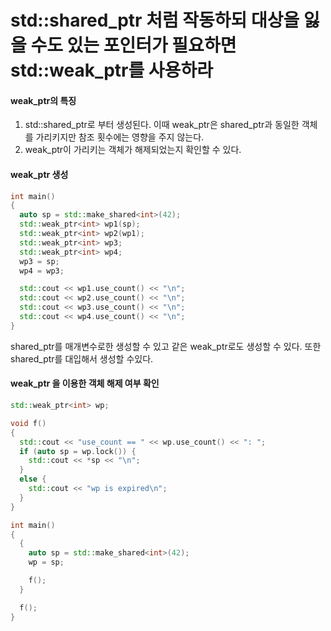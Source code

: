 # std::shared_ptr 처럼 작동하되 대상을 잃을 수도 있는 포인터가 필요하면 std::weak_ptr를 사용하라

#### weak_ptr의 특징
1. std::shared_ptr로 부터 생성된다. 이때 weak_ptr은 shared_ptr과 동일한 객체를 가리키지만 참조 횟수에는 영향을 주지 않는다.
2. weak_ptr이 가리키는 객체가 해제되었는지 확인할 수 있다.

#### weak_ptr 생성
```c++
int main()
{
  auto sp = std::make_shared<int>(42);
  std::weak_ptr<int> wp1(sp);
  std::weak_ptr<int> wp2(wp1);
  std::weak_ptr<int> wp3;
  std::weak_ptr<int> wp4;
  wp3 = sp;
  wp4 = wp3;

  std::cout << wp1.use_count() << "\n";
  std::cout << wp2.use_count() << "\n";
  std::cout << wp3.use_count() << "\n";
  std::cout << wp4.use_count() << "\n";
}
```
shared_ptr를 매개변수로한 생성할 수 있고 같은 weak_ptr로도 생성할 수 있다.
또한 shared_ptr를 대입해서 생성할 수있다.

#### weak_ptr 을 이용한 객체 해제 여부 확인
```c++
std::weak_ptr<int> wp;

void f()
{
  std::cout << "use_count == " << wp.use_count() << ": ";
  if (auto sp = wp.lock()) {
    std::cout << *sp << "\n";
  }
  else {
    std::cout << "wp is expired\n";
  }
}

int main()
{
  {
    auto sp = std::make_shared<int>(42);
    wp = sp;

    f();
  }

  f();
}
```




